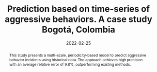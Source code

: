 ---
title:          "Prediction based on time-series of aggressive behaviors. A case study Bogotá, Colombia"
date:           2022-02-25
selected:       false
pub:            "2022 International Symposium on Electrical, Electronics and Information Engineering (ISEEIE)"
pub_date:       "2022"
type: "conference"
abstract: >-
  This study presents a multi-scale, periodicity-based model to predict aggressive behavior incidents using historical data. The approach achieves high precision with an average relative error of 9.8%, outperforming existing methods.

cover:          /assets/images/covers/rinas.jpg

pub_last: '<span class="badge badge-pill badge-publication" style="background-color:#f39c12;"><i class="fas fa-user-shield me-1"></i> Security & Behavior</span>'

authors:
  - Jorge Victorino
  - Miguel Barrero
  - Jorge Rudas 
  - Cristian Pulido
  - Luisa Fernanda Chaparro
  - Camilo Estrada
  - Luz Ángela Narváez
  - Francisco Gómez

links:
  Paper: https://doi.org/10.1109/ISEEIE55684.2022.00027
---